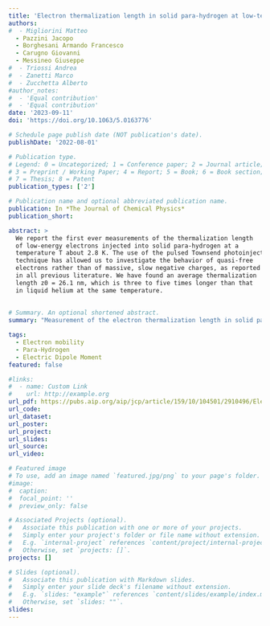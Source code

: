 ```yaml
---
title: 'Electron thermalization length in solid para-hydrogen at low-temperature'
authors:
#  - Migliorini Matteo
  - Pazzini Jacopo
  - Borghesani Armando Francesco
  - Carugno Giovanni
  - Messineo Giuseppe
#  - Triossi Andrea
#  - Zanetti Marco
#  - Zucchetta Alberto
#author_notes:
#  - 'Equal contribution'
#  - 'Equal contribution'
date: '2023-09-11'
doi: 'https://doi.org/10.1063/5.0163776'

# Schedule page publish date (NOT publication's date).
publishDate: '2022-08-01'

# Publication type.
# Legend: 0 = Uncategorized; 1 = Conference paper; 2 = Journal article;
# 3 = Preprint / Working Paper; 4 = Report; 5 = Book; 6 = Book section;
# 7 = Thesis; 8 = Patent
publication_types: ['2']

# Publication name and optional abbreviated publication name.
publication: In *The Journal of Chemical Physics*
publication_short: 

abstract: >
  We report the first ever measurements of the thermalization length
  of low-energy electrons injected into solid para-hydrogen at a
  temperature T about 2.8 K. The use of the pulsed Townsend photoinjection
  technique has allowed us to investigate the behavior of quasi-free
  electrons rather than of massive, slow negative charges, as reported
  in all previous literature. We have found an average thermalization
  length z0 = 26.1 nm, which is three to five times longer than that
  in liquid helium at the same temperature.
  
  
# Summary. An optional shortened abstract.
summary: "Measurement of the electron thermalization length in solid para-hydrogen at 2.8 K"

tags:
  - Electron mobility
  - Para-Hydrogen
  - Electric Dipole Moment 
featured: false

#links:
#  - name: Custom Link
#    url: http://example.org
url_pdf: https://pubs.aip.org/aip/jcp/article/159/10/104501/2910496/Electron-thermalization-length-in-solid-para
url_code:
url_dataset:
url_poster: 
url_project:
url_slides:
url_source:
url_video:

# Featured image
# To use, add an image named `featured.jpg/png` to your page's folder.
#image:
#  caption:
#  focal_point: ''
#  preview_only: false

# Associated Projects (optional).
#   Associate this publication with one or more of your projects.
#   Simply enter your project's folder or file name without extension.
#   E.g. `internal-project` references `content/project/internal-project/index.md`.
#   Otherwise, set `projects: []`.
projects: []

# Slides (optional).
#   Associate this publication with Markdown slides.
#   Simply enter your slide deck's filename without extension.
#   E.g. `slides: "example"` references `content/slides/example/index.md`.
#   Otherwise, set `slides: ""`.
slides:
---
```


